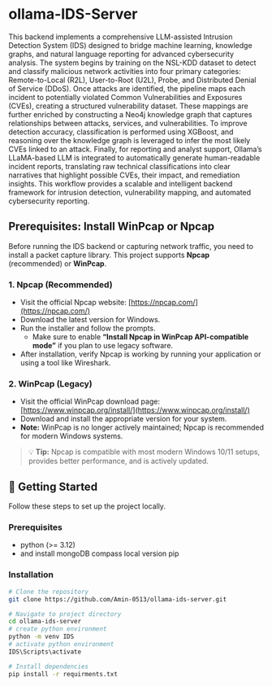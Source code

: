 # ollama-IDS-Server
This backend implements a comprehensive LLM-assisted Intrusion Detection System (IDS) designed to bridge machine learning, knowledge graphs, and natural language reporting for advanced cybersecurity analysis. The system begins by training on the NSL-KDD dataset to detect and classify malicious network activities into four primary categories: Remote-to-Local (R2L), User-to-Root (U2L), Probe, and Distributed Denial of Service (DDoS). Once attacks are identified, the pipeline maps each incident to potentially violated Common Vulnerabilities and Exposures (CVEs), creating a structured vulnerability dataset. These mappings are further enriched by constructing a Neo4j knowledge graph that captures relationships between attacks, services, and vulnerabilities. To improve detection accuracy, classification is performed using XGBoost, and reasoning over the knowledge graph is leveraged to infer the most likely CVEs linked to an attack. Finally, for reporting and analyst support, Ollama’s LLaMA-based LLM is integrated to automatically generate human-readable incident reports, translating raw technical classifications into clear narratives that highlight possible CVEs, their impact, and remediation insights. This workflow provides a scalable and intelligent backend framework for intrusion detection, vulnerability mapping, and automated cybersecurity reporting.

## Prerequisites: Install WinPcap or Npcap

Before running the IDS backend or capturing network traffic, you need to install a packet capture library. This project supports **Npcap** (recommended) or **WinPcap**.

### 1. Npcap (Recommended)
- Visit the official Npcap website: [https://npcap.com/](https://npcap.com/)  
- Download the latest version for Windows.  
- Run the installer and follow the prompts.  
  - Make sure to enable **“Install Npcap in WinPcap API-compatible mode”** if you plan to use legacy software.  
- After installation, verify Npcap is working by running your application or using a tool like Wireshark.

### 2. WinPcap (Legacy)
- Visit the official WinPcap download page: [https://www.winpcap.org/install/](https://www.winpcap.org/install/)  
- Download and install the appropriate version for your system.  
- **Note:** WinPcap is no longer actively maintained; Npcap is recommended for modern Windows systems.

> 💡 **Tip:** Npcap is compatible with most modern Windows 10/11 setups, provides better performance, and is actively updated.

## 🚀 Getting Started

Follow these steps to set up the project locally.

### Prerequisites
- python (>= 3.12)
- and install mongoDB compass local version
pip

### Installation
```bash
# Clone the repository
git clone https://github.com/Amin-0513/ollama-ids-server.git

# Navigate to project directory
cd ollama-ids-server
# create python environment
python -m venv IDS
# activate python environment
IDS\Scripts\activate

# Install dependencies
pip install -r requirments.txt

